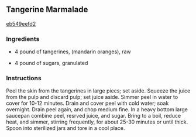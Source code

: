 ## Tangerine Marmalade

[eb549eefd2](http://online-cookbook.com/goto/cook/rpage/000DE4)

### Ingredients

 - 4 pound of tangerines, (mandarin oranges), raw

 - 4 pound of sugars, granulated

### Instructions

Peel the skin from the tangerines in large piecs; set aside. Squeeze the juice from the pulp and discard pulp; set juice aside. Simmer peel in water to cover for 10-12 minutes. Drain and cover peel with cold water; soak overnight. Drain peel again, and chop medium fine. In a heavy bottom large saucepan combine peel, resrved juice, and sugar. Bring to a boil, reduce heat, and simmer, stirring frequently, for about 25-30 minutes or until thick. Spoon into sterilized jars and tore in a cool place.